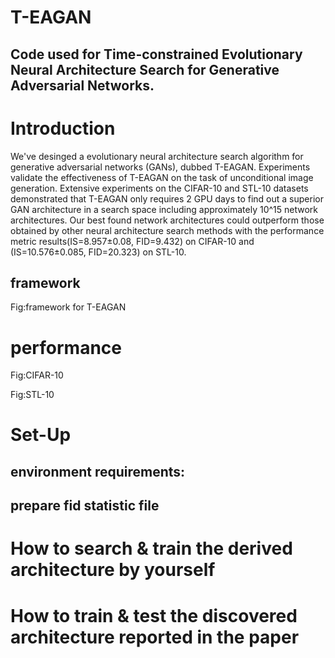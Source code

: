 # T-EAGAN

## Code used for  Time-constrained Evolutionary Neural Architecture Search for Generative Adversarial Networks.

# Introduction
We've desinged a evolutionary neural architecture search algorithm for generative adversarial networks (GANs), dubbed T-EAGAN. Experiments validate the effectiveness of T-EAGAN on the task of unconditional image generation. Extensive experiments on the CIFAR-10 and STL-10 datasets demonstrated that T-EAGAN only requires 2 GPU days to find out a superior GAN architecture in a search space including approximately 10^15 network architectures. Our best found network architectures could outperform those obtained by other neural architecture search methods with the performance metric results(IS=8.957±0.08, FID=9.432) on CIFAR-10 and (IS=10.576±0.085, FID=20.323) on STL-10.

## framework
Fig:framework for T-EAGAN

# performance

Fig:CIFAR-10

Fig:STL-10

# Set-Up 
## environment requirements:

## prepare fid statistic file


# How to search & train the derived architecture by yourself


# How to train & test the discovered architecture reported in the paper

